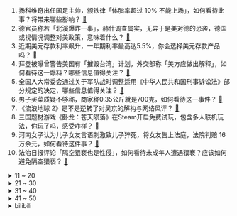 1. 扬科维奇出任国足主帅，颁铁律「体脂率超过 10% 不能上场」，如何看待此事？将带来哪些影响？ [:link:](https://www.zhihu.com/question/586029732)
2. 德官员称若「北溪爆炸一事」，赫什调查属实，无异于是美对德的恐袭，德国或视情况调整对美政策，意味着什么？ [:link:](https://www.zhihu.com/question/585982592)
3. 近期美元存款利率飙升，一年期利率最高达5.5%，你会选择美元存款产品吗？ [:link:](https://www.zhihu.com/question/585845982)
4. 拜登被曝曾警告美国有「摧毁台湾」计划，外交部称「美方应做出解释」，如何看待这一爆料？哪些信息值得关注？ [:link:](https://www.zhihu.com/question/586002490)
5. 全国人大常委会通过关于军队战时调整适用《中华人民共和国刑事诉讼法》部分规定的决定，哪些信息值得关注？ [:link:](https://www.zhihu.com/question/586144745)
6. 男子买菜质疑不够称，商家称0.35公斤就是700克，如何看待这一事件？ [:link:](https://www.zhihu.com/question/585685816)
7. 《流浪地球 2》是不是逆转了对吴京的解构与网络风评？ [:link:](https://www.zhihu.com/question/585450374)
8. 三国题材游戏《卧龙：苍天陨落》在Steam开启免费试玩，包含多人联机玩法，你玩了吗，感受咋样？ [:link:](https://www.zhihu.com/question/586009782)
9. 河南女子认为儿子女友言语刺激致儿子猝死，将女友告上法庭，法院判赔 16 万余元，如何看待这件事？ [:link:](https://www.zhihu.com/question/585975404)
10. 法治日报评论「隔空猥亵也是性侵」，如何看待未成年人遭遇猥亵？应该如何避免隔空猥亵？ [:link:](https://www.zhihu.com/question/585980972)
<details>
<summary>11 ~ 20</summary>

11. 中国足协聘请扬科维奇为主教练是否意味着国足进2026年世界杯稳了？ [:link:](https://www.zhihu.com/question/586008163)
12. 欧佩克第二大产油国伊拉克宣布「将允许以人民币直接结算中国商品」，将产生哪些影响？ [:link:](https://www.zhihu.com/question/585782277)
13. 美媒报道美国亿万富豪、私募先驱托马斯·H·李在办公室开枪自杀，其身家 20 亿美元，哪些信息值得关注？ [:link:](https://www.zhihu.com/question/585981455)
14. 网传收费站给司机送饭系摆拍，司机称「 1 份饭来回递 4 次，冷饭还没筷子」，如何看待此事？ [:link:](https://www.zhihu.com/question/585757589)
15. 为什么我读《红楼梦》会有一丝莫名的恐惧？ [:link:](https://www.zhihu.com/question/508029154)
16. 如何评价周深在《时光音乐会》第二季第十二期演唱的《大鱼》？ [:link:](https://www.zhihu.com/question/586029541)
17. 曾经月薪 4000 的 90 后女孩建 3 万平工厂当厂长，想做到全国第一，如何看待这样的选择？ [:link:](https://www.zhihu.com/question/585774663)
18. 专门用于地名的汉字，如果地区更名，这些字会从字库里删除吗？ [:link:](https://www.zhihu.com/question/585881178)
19. 人体的自愈能力究竟有多厉害？ [:link:](https://www.zhihu.com/question/30092580)
20. 人口下滑波及教育行业，去年出生人口少于大学招生数，专家预测未来不少高职民办高校将倒闭，如何看待此说法？ [:link:](https://www.zhihu.com/question/585808029)
</details>
<details>
<summary>21 ~ 30</summary>

21. 网曝广东一公司员工阳康后连上 16 天班在宿舍离世，公司和家属将走法律流程，如何从法律角度解读？ [:link:](https://www.zhihu.com/question/585536262)
22. 「禁群租会抬高租金」引热议，这会对租房市场带来哪些影响？各平台租房渠道兴起后需要警惕哪些风险？ [:link:](https://www.zhihu.com/question/585784402)
23. 40万左右的预算买沃尔沃还是买宝马？ [:link:](https://www.zhihu.com/question/579214592)
24. 2022 年度 vivo 国内市占率登顶榜首，如何评价 22 年安卓手机厂商的格局变化，这意味着什么？ [:link:](https://www.zhihu.com/question/585958722)
25. 俄亥俄脱轨的火车有150节车厢，国内一般货运是多少节车厢一列？ [:link:](https://www.zhihu.com/question/584569042)
26. 《英雄联盟》最垃圾的技能是不是妖异狐火？ [:link:](https://www.zhihu.com/question/585750851)
27. 流浪猫希望被收养，还是向往自由？ [:link:](https://www.zhihu.com/question/362140765)
28. 为什么人们越来越喜欢熬夜了？ [:link:](https://www.zhihu.com/question/578277952)
29. 相传古人喝酒千杯不醉，如武松打虎前喝了十八碗酒，李白“会须一饮三百杯”，那你知道哪位古人酒量最好吗？ [:link:](https://www.zhihu.com/question/585158142)
30. 摄影的艺术在于放大后的细节吗？ [:link:](https://www.zhihu.com/question/576776211)
</details>
<details>
<summary>31 ~ 40</summary>

31. 一个优秀的程序员真的能顶10个普通的程序员吗？ [:link:](https://www.zhihu.com/question/32240311)
32. 新手健身有必要请教练吗？为什么？ [:link:](https://www.zhihu.com/question/576780919)
33. 《狂飙》中高启强对待高晓晨的真实心理是什么？ [:link:](https://www.zhihu.com/question/581919894)
34. 9月份读幼儿园，听说小孩子上幼儿园后容易生病是真的吗？ [:link:](https://www.zhihu.com/question/584148502)
35. 如何引导自尊心强的小朋友承认错误？给台阶下会不会影响孩子，导致今后孩子遇到问题只会找借口？ [:link:](https://www.zhihu.com/question/585313965)
36. 离婚后男子追要房子折价款，前妻能否拒付？如何看待女方提出「部分折价款可以和女儿抚养费相抵」？ [:link:](https://www.zhihu.com/question/585859390)
37. 为什么《还珠格格》里，尔康喜欢的是紫薇而不是晴儿？ [:link:](https://www.zhihu.com/question/267236513)
38. 如何评价《大侦探 8》第 5 案「往日回响」？ [:link:](https://www.zhihu.com/question/585758044)
39. 为什么《崩坏3》主线三十五章第一阶段更新后，大家都不讨厌终焉的服装了？ [:link:](https://www.zhihu.com/question/585470658)
40. 考研调剂该如何提前准备? [:link:](https://www.zhihu.com/question/512464916)
</details>
<details>
<summary>41 ~ 50</summary>

41. 如果游戏《霍格沃茨之遗》出第二部，大家希望是怎样的故事，或者有什么期待的新元素？ [:link:](https://www.zhihu.com/question/584721407)
42. 如何评价黄子华新作《毒舌律师》？ [:link:](https://www.zhihu.com/question/559083805)
43. 你如何评价小说《三体》？ [:link:](https://www.zhihu.com/question/529003573)
44. 《原神》公布「白术」角色卡，你有哪些想说的？ [:link:](https://www.zhihu.com/question/585996061)
45. 央行、银保监会拟出台金融支持住房租赁市场17条政策，支持发放住房租赁经营性贷款，哪些信息值得关注？ [:link:](https://www.zhihu.com/question/586051919)
46. 扬科维奇出任国足主帅，亚运队主帅由久尔杰维奇担任，他们的过往执教经历如何？能给球队带来哪些改变？ [:link:](https://www.zhihu.com/question/586006395)
47. 美国田纳西州一铀加工设施发生火灾，约 200 人被疏散，火灾调查进展如何？ [:link:](https://www.zhihu.com/question/585730099)
48. 「诡秘」官宣新故事，关于诡秘你有哪些意难平？ [:link:](https://www.zhihu.com/question/585977165)
49. 无人驾驶车辆丧失的驾车乐趣怎么样来弥补？ [:link:](https://www.zhihu.com/question/579252406)
50. 情绪和认知之间的关系是什么？ [:link:](https://www.zhihu.com/question/358936967)
</details><details>
<summary>bilibili</summary>

1. 阳光开朗，但是硬核“大男孩”🔥 [:link:](//www.bilibili.com/video/BV1Vs4y1b7Um)
2. 饭店老板玉麒麟亲自下厨，却把茄子吃吐了？【还愿挑战ep17-京春锦府】 [:link:](//www.bilibili.com/video/BV15b4119748)
3. 《原神》迪希雅角色PV——「沙际晨光」 [:link:](//www.bilibili.com/video/BV1vs4y1b7rU)
4. 00后玩B站 VS 10后玩B站 [:link:](//www.bilibili.com/video/BV1cy4y1f7Xt)
5. 剑与战斧的对决！一名剑客的蜕化与救赎！ [:link:](//www.bilibili.com/video/BV1DM411J7SC)
6. 《对接の小曲2.0》(官方版本） [:link:](//www.bilibili.com/video/BV1Eg4y1p7L7)
7. 我的年度爱用实习生分享！黑心老板必看！ [:link:](//www.bilibili.com/video/BV1JM4y1Z7xt)
8. 荒野求生第一集【大结局】 [:link:](//www.bilibili.com/video/BV1Ny4y1f7u5)
9. 【One Last Chickens】再见了，所有的Ikun！ [:link:](//www.bilibili.com/video/BV1Ro4y1a7mW)
10. 当我相信了东北人的“简单吃一点”… [:link:](//www.bilibili.com/video/BV1oy4y1d7Xe)
<details>
<summary>11 ~ 20</summary>

11. 我变异啦！！！！！ [:link:](//www.bilibili.com/video/BV1NY4y1U7iz)
12. 2023淘宝丑东西！人类在审丑这件事情上又迈出了重要的一步！ [:link:](//www.bilibili.com/video/BV1dY4y1m7RF)
13. 爆肝一个月！4w枚【订书钉】编制银鳞软甲 [:link:](//www.bilibili.com/video/BV1LA41117Vr)
14. 古代美女合集 [:link:](//www.bilibili.com/video/BV1Xv4y1W7AH)
15. 恭喜你没考上，因为985根本配不上你 [:link:](//www.bilibili.com/video/BV15v4y1e7Fr)
16. 犹豫摇 [:link:](//www.bilibili.com/video/BV1ov4y1W7kV)
17. 当生活都一切不顺扑面而来你该如何应对呢 [:link:](//www.bilibili.com/video/BV15j411V7TZ)
18. “他是让我唯一相信网红尽头不是带货，一个行动的巨人！” [:link:](//www.bilibili.com/video/BV1Fg4y1H7G3)
19. 海绵宝宝，时间要加速了！（珊迪的奇妙冒险——石之海op还原） [:link:](//www.bilibili.com/video/BV17T411i7wt)
20. 《崩坏3》动画短片「毕业旅行」先行预告 [:link:](//www.bilibili.com/video/BV1BD4y1g7Yp)
</details>
<details>
<summary>21 ~ 30</summary>

21. 一个纪录片导演的惊悚春节 [:link:](//www.bilibili.com/video/BV1gs4y1h7Bb)
22. 这 么 多 先 生 [:link:](//www.bilibili.com/video/BV1cY4y1U7LN)
23. 停服的第四年，机甲们终于找到了回家的路 [:link:](//www.bilibili.com/video/BV1eM41177XV)
24. 连环整活！假装背着女友买了几百件衣服…在她生气的时候薄纱反转？她惊了！ [:link:](//www.bilibili.com/video/BV1fj411G7TY)
25. 尬聊03丨2次元和3次元，互不认识强行相亲有多尬？ [:link:](//www.bilibili.com/video/BV1js4y1b7sy)
26. 此时此刻一位高贵的公主正在享用她的美味晚餐 [:link:](//www.bilibili.com/video/BV1TY4y1U7HA)
27. 有田不减速，冻鱼砍一路，这期全是名场面！飙泪解说国产扫黑剧《狂飙》20~26 [:link:](//www.bilibili.com/video/BV1nA41117PA)
28. 丑开三度！《2023淘宝丑东西颁奖盛典》来了 [:link:](//www.bilibili.com/video/BV1JY411e7jP)
29. 骑行大兴安岭，入住加格达奇郊区空房子，烧起火炉舒服多了 [:link:](//www.bilibili.com/video/BV1cv4y1e7Lg)
30. 给你们乐死！ [:link:](//www.bilibili.com/video/BV1Px4y1F7AW)
</details>
<details>
<summary>31 ~ 40</summary>

31. 谢天谢地终于找到脑子了 [:link:](//www.bilibili.com/video/BV1f54y1F7ms)
32. 【德凯奥特曼吐槽】香槟开局，抄都能抄歪来！ [:link:](//www.bilibili.com/video/BV1SD4y1g7Kx)
33. ChatGPT搭配闪击PPT三分钟生成PPT，你只需要输入一个标题 [:link:](//www.bilibili.com/video/BV1oj411G7QV)
34. 泰国随机探店挑战！！我承认进这家店，有赌的成分。 [:link:](//www.bilibili.com/video/BV1YD4y1G71d)
35. 沉浸式查成绩 [:link:](//www.bilibili.com/video/BV1Z54y1F7zJ)
36. 九转大肠：这把高端局！ [:link:](//www.bilibili.com/video/BV1UY4y1m7xm)
37. 电影最TOP：一口气看完《疾速》系列三部曲 [:link:](//www.bilibili.com/video/BV1Jo4y1Y7te)
38. 都觉得我们会输，呢万一侥幸取胜呢？ [:link:](//www.bilibili.com/video/BV17T411S7LQ)
39. 绝对的恐怖游戏天花板！“灵魂出窍”的科学释义，《逃生》终极解说版 [:link:](//www.bilibili.com/video/BV1zM411c7BQ)
40. 【花小烙】指甲是怎么生长的？上面的白点竖纹是怎么回事？ [:link:](//www.bilibili.com/video/BV16s4y1b7fY)
</details>
<details>
<summary>41 ~ 50</summary>

41. 叛 逆 期 [:link:](//www.bilibili.com/video/BV18v4y1s7br)
42. 有一个会cos的女友和兄弟是什么样的体验？ [:link:](//www.bilibili.com/video/BV1my4y1d789)
43. 【动画】☼ցɾҽҽղ աօɾӀժ☼ [:link:](//www.bilibili.com/video/BV1sv4y1e7FZ)
44. 这啥玩意？听说比龙肉还好吃？！ [:link:](//www.bilibili.com/video/BV1v24y1H7TV)
45. 【误解向】波奇酱大战高达 [:link:](//www.bilibili.com/video/BV1Ky4y1f7um)
46. 重新谈一次恋爱，我们居然去... [:link:](//www.bilibili.com/video/BV1Jv4y1e7Wv)
47. 【罗翔】面对网络暴力，法律真的无能为力吗？ [:link:](//www.bilibili.com/video/BV1wx4y1F73v)
48. 【胡桃】⚡你能忍受哒哒哒的洗脑么⚡嗷⚡ [:link:](//www.bilibili.com/video/BV1FR4y1i77b)
49. 爆肝30天，我们做出了可以吃的地球和太空电梯！ [:link:](//www.bilibili.com/video/BV15A411m7VP)
50. 结束两年异地恋，同居后的我们反而不会爱了 [:link:](//www.bilibili.com/video/BV16D4y1G7Zv)
</details>
<details>
<summary>51 ~ 60</summary>

51. 人工鬼畜 无需后期《我叫王木生》 [:link:](//www.bilibili.com/video/BV1sg4y1p7vw)
52. 像吗？像不像？ [:link:](//www.bilibili.com/video/BV1aM411c78s)
53. 徐 江 大 战 僵 尸 [:link:](//www.bilibili.com/video/BV1Vs4y1h7Ap)
54. 他为2700万聋哑人发声，有人却要用5000万买他的人头 [:link:](//www.bilibili.com/video/BV1JY411e7NB)
55. 这世上没有比它更香的饭，没有。 [:link:](//www.bilibili.com/video/BV1v24y1J7PK)
56. 在韩PD潜入男爱豆后台，用狂飙美食彻底征服他们的胃 [:link:](//www.bilibili.com/video/BV1ZM411J7T2)
57. 4.88 VS 48手机壳，差别多大！别太离谱啊！我说 [:link:](//www.bilibili.com/video/BV1gy4y1f7HJ)
58. 《那年夏天，宁静的瑶》 [:link:](//www.bilibili.com/video/BV1iy4y1Z7sT)
59. 猫越怪，人越爱！ [:link:](//www.bilibili.com/video/BV1YM4y1Z7cG)
60. 大家好！我是星际争霸II新晋世界冠军——TIME，KZG.Oliveira，李培楠。B站，我来啦~ [:link:](//www.bilibili.com/video/BV1fY4y1m78U)
</details>
<details>
<summary>61 ~ 70</summary>

61. 【补档】《日语版变态冰箱-原子之心》 [:link:](//www.bilibili.com/video/BV17y4y1o79Q)
62. 华农兄弟：鱼塘漏水，原来是这货弄的，把它煮了 [:link:](//www.bilibili.com/video/BV16Y411e7Rc)
63. ⚡⚡ 满   配   华   夏 ⚡⚡ [:link:](//www.bilibili.com/video/BV1nj411P7bf)
64. 三 好 学 生 李 宏 伟 [:link:](//www.bilibili.com/video/BV1BX4y1X7KF)
65. 【时代少年团】《浅炸一下吧！》13：回忆“沙” [:link:](//www.bilibili.com/video/BV1zM411J7wj)
66. 这一刀下去，人麻了！ [:link:](//www.bilibili.com/video/BV1Y54y1A7iy)
67. “成年猫的世界，没有容易二字” [:link:](//www.bilibili.com/video/BV1rg4y1n721)
68. 鹰酱的粤江南探店，但是柯洁请客 [:link:](//www.bilibili.com/video/BV1Av4y1e7Bk)
69. 我们收到了一箱淘宝年度丑东西… [:link:](//www.bilibili.com/video/BV1W24y1H7rP)
70. 这3首才是“社牛神曲”天花板，短短几天26亿播放，小学生都被洗脑了 [:link:](//www.bilibili.com/video/BV1yM411J7zC)
</details>
<details>
<summary>71 ~ 80</summary>

71. 吃了十几年的火锅，今天才发现火锅食材缺秤这么严重！而且还有这么多家喻户晓的品牌！ [:link:](//www.bilibili.com/video/BV1Qb411Q7mb)
72. 我想做一个账号，专门讲普本生的信息差。 [:link:](//www.bilibili.com/video/BV1kD4y1G785)
73. 会说话的胡安隐藏彩蛋？给它吃999只蟑螂，结局吓我一跳！ [:link:](//www.bilibili.com/video/BV1Z54y1F7Xq)
74. 九死一生：记者假扮智障被卖进黑砖窑，一举解救30多名智障工 [:link:](//www.bilibili.com/video/BV19D4y1G7r4)
75. 【low君】《光渊》：我不是等更新的人，我就是更新。 [:link:](//www.bilibili.com/video/BV1cY411e72J)
76. 一枪2000血！人头收割机！对手：中路一把龙狙！我没开玩笑！ [:link:](//www.bilibili.com/video/BV1TA4111775)
77. 在西班牙菜市场捡了七个兔头，做成四川麻辣兔头能把老外馋哭吗？ [:link:](//www.bilibili.com/video/BV1Kv4y1e7Cc)
78. 谁教你这样剪的？？！！ [:link:](//www.bilibili.com/video/BV1L54y1w774)
79. 《 四 川 冒 菜 全 套 配 方 》 [:link:](//www.bilibili.com/video/BV1ny4y1Z7t9)
80. 人性深度|| 惯性定律，人生成就高度的永恒密码 [:link:](//www.bilibili.com/video/BV1Tg4y1p7WX)
</details>
<details>
<summary>81 ~ 90</summary>

81. 《 大型社死现场 》 [:link:](//www.bilibili.com/video/BV1624y1H7b9)
82. 九龄｜苗家阿妹～不可以随便下蛊哦～ [:link:](//www.bilibili.com/video/BV1fA41127T4)
83. 小学生英语流利对话国外网友 不卑不亢连回怼也保持了风度 [:link:](//www.bilibili.com/video/BV1qM411c7ta)
84. 全网首发 全收集完结《森林2：森林之子》单人模式 细致探索 全流程实况通关视频 [:link:](//www.bilibili.com/video/BV1Hv4y1e7Fp)
85. 【𝟖𝐊/𝟏𝟐𝟎帧/边缘行者】收藏级画质 𝑰 𝑹𝒆𝒂𝒍𝒍𝒚 𝑾𝒂𝒏𝒕 𝒕𝒐 𝑺𝒕𝒂𝒚 𝑨𝒕 𝒀𝒐𝒖𝒓 [:link:](//www.bilibili.com/video/BV1ZM411c79o)
86. 【原神】绿色的须弥越看越红，就这么创观众是吧？ [:link:](//www.bilibili.com/video/BV12X4y1X7aF)
87. 开在小区里的路边摊,吃过蛋包饭,没吃过蛋包铁板烧！ [:link:](//www.bilibili.com/video/BV1DY411k7nL)
88. 挑 战 死 亡 两 圈 半 [:link:](//www.bilibili.com/video/BV16v4y1Y7KK)
89. 别让女神活在你的臆想中，勇敢的追上去，影史经典《白日梦想家》 [:link:](//www.bilibili.com/video/BV19R4y1v7xF)
90. 漫威，我找了个满分剧本，你们确定不拍吗？零差评佳作《马面雷神》大结局 [:link:](//www.bilibili.com/video/BV1bs4y1Z7RR)
</details>
<details>
<summary>91 ~ 100</summary>

91. 绷不住了，DNF直接改名为“幼儿园与宝宝巴士”吧 [:link:](//www.bilibili.com/video/BV1Vs4y1b7bL)
92. 感觉这个up的10道10元素菜，有手就行 [:link:](//www.bilibili.com/video/BV1eY411Y7BN)
93. 父母以为我的变化VS实际上我的变化 [:link:](//www.bilibili.com/video/BV13y4y1f74W)
94. 老爸只有1400块钱，要给我1000当学费 [:link:](//www.bilibili.com/video/BV1NM411J7x4)
95. 人可以一辈子不生孩子，但绝不能一辈子单身！【真实故事 [:link:](//www.bilibili.com/video/BV1yY4y1m7d9)
96. 解救卖鱼强 [:link:](//www.bilibili.com/video/BV1QY4y1m7vg)
97. 疯 狂 星 期 逝 [:link:](//www.bilibili.com/video/BV17g4y1H7wo)
98. 【春天速减30斤】针对大肚腩顽固脂肪|燃脂强化|高热量消耗 [:link:](//www.bilibili.com/video/BV1p54y1A7AL)
99. 免费漫画生肉翻译神器BallonTranslator，轻松搞定漫画翻译 [:link:](//www.bilibili.com/video/BV1LM4y1Z7y5)
100. “我只不过穿了一条裙子而已”：毁掉一个女孩，造她黄谣就够了... [:link:](//www.bilibili.com/video/BV1Hx4y1w7k6)
</details></details>